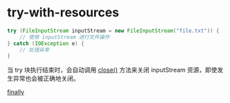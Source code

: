 # try-with-resources

```java
try (FileInputStream inputStream = new FileInputStream("file.txt")) {
    // 使用 inputStream 进行文件操作
} catch (IOException e) {
    // 处理异常
}
```

当 try 块执行结束时，会自动调用 [close()](close.md) 方法来关闭 inputStream 资源，即使发生异常也会被正确地关闭。

[finally](finally.md)